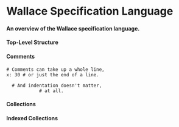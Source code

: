 # Wallace Specification Language
#### An overview of the Wallace specification language.

#### Top-Level Structure

#### Comments

```
# Comments can take up a whole line,
x: 30 # or just the end of a line.

  # And indentation doesn't matter,
            # at all.
```

#### Collections

#### Indexed Collections
